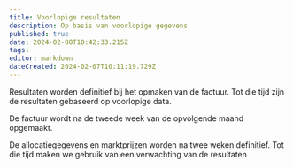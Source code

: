 ```yaml
---
title: Voorlopige resultaten
description: Op basis van voorlopige gegevens
published: true
date: 2024-02-08T10:42:33.215Z
tags: 
editor: markdown
dateCreated: 2024-02-07T10:11:19.729Z
---
```


Resultaten worden definitief bij het opmaken van de factuur. Tot die tijd zijn de resultaten gebaseerd op voorlopige data.

De factuur wordt na de tweede week van de opvolgende maand opgemaakt.

De allocatiegegevens en marktprijzen worden na twee weken definitief. Tot die tijd maken we gebruik van een verwachting van de resultaten